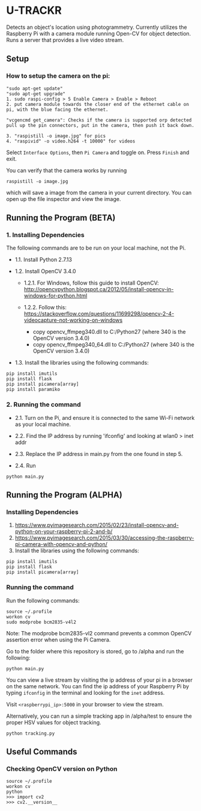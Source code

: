 # U-TRACKR
Detects an object's location using photogrammetry. Currently utilizes the Raspberry Pi with a camera module running Open-CV for object detection. Runs a server that provides a live video stream.

## Setup

### How to setup the camera on the pi:

	"sudo apt-get update"
	"sudo apt-get upgrade"
	1. sudo raspi-config > 5 Enable Camera > Enable > Reboot
	2. put camera module towards the closer end of the ethernet cable on pi, with the blue facing the ethernet.

	"vcgencmd get_camera": Checks if the camera is supported orp detected
	pull up the pin connectors, put in the camera, then push it back down.

	3. "raspistill -o image.jpg" for pics
	4. "raspivid" -o video.h264 -t 10000" for videos

Select `Interface Options`, then `Pi Camera` and toggle on. Press `Finish` and exit.

You can verify that the camera works by running

```
raspistill -o image.jpg
```
which will save a image from the camera in your current directory. You can open up the file inspector and view the image.

## Running the Program (BETA)

### 1. Installing Dependencies

The following commands are to be run on your local machine, not the Pi.

* 1.1\. Install Python 2.7.13

* 1.2\. Install OpenCV 3.4.0
	
	* 1.2.1\. For Windows, follow this guide to install OpenCV: http://opencvpython.blogspot.ca/2012/05/install-opencv-in-windows-for-python.html
	
	* 1.2.2\. Follow this: https://stackoverflow.com/questions/11699298/opencv-2-4-videocapture-not-working-on-windows
		- copy opencv_ffmpeg340.dll to C:/Python27 (where 340 is the OpenCV version 3.4.0)
		- copy opencv_ffmpeg340_64.dll to C:/Python27 (where 340 is the OpenCV version 3.4.0)

* 1.3\. Install the libraries using the following commands:

```
pip install imutils
pip install flask
pip install picamera[array]
pip install paramiko
```

### 2. Running the command

* 2.1\. Turn on the Pi, and ensure it is connected to the same Wi-Fi network as your local machine.

* 2.2\. Find the IP address by running 'ifconfig' and looking at wlan0 > inet addr

* 2.3\. Replace the IP address in main.py from the one found in step 5.

* 2.4\. Run

```
python main.py
```

## Running the Program (ALPHA)

### Installing Dependencies

1. https://www.pyimagesearch.com/2015/02/23/install-opencv-and-python-on-your-raspberry-pi-2-and-b/
2. https://www.pyimagesearch.com/2015/03/30/accessing-the-raspberry-pi-camera-with-opencv-and-python/
3. Install the libraries using the following commands:

```
pip install imutils
pip install flask
pip install picamera[array]
```

### Running the command

Run the following commands:
```
source ~/.profile
workon cv
sudo modprobe bcm2835-v4l2
```

Note: The modprobe bcm2835-vl2 command prevents a common OpenCV assertion error when using the Pi Camera.

Go to the folder where this repository is stored, go to /alpha and run the following:

```
python main.py
```

You can view a live stream by visiting the ip address of your pi in a browser on the same network. You can find the ip address of your Raspberry Pi by typing `ifconfig` in the terminal and looking for the `inet` address. 

Visit `<raspberrypi_ip>:5000` in your browser to view the stream.

Alternatively, you can run a simple tracking app in /alpha/test to ensure the proper HSV values for object tracking.

```
python tracking.py
```

## Useful Commands

### Checking OpenCV version on Python
```
source ~/.profile
workon cv
python
>>> import cv2
>>> cv2.__version__
```
